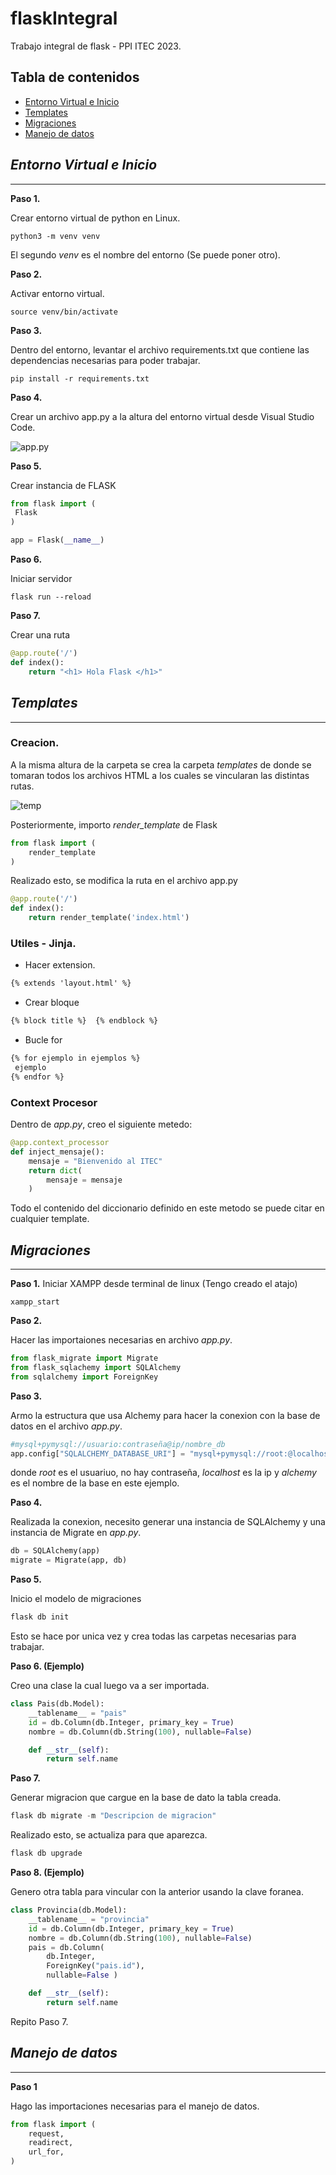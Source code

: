 # flaskIntegral
Trabajo integral de flask - PPI ITEC 2023.
## Tabla de contenidos
- [Entorno Virtual e Inicio](#entorno-Virtual-e-Inicio)
- [Templates](#templates)
- [Migraciones](#migraciones)
- [Manejo de datos](#manejo-de-datos)


## *Entorno Virtual e Inicio*
***
**Paso 1.**

Crear entorno virtual de python en Linux.

```
python3 -m venv venv
```

El segundo *venv* es el nombre del entorno (Se puede poner otro).

**Paso 2.**

Activar entorno virtual.

```
source venv/bin/activate
```

**Paso 3.**

Dentro del entorno, levantar el archivo requirements.txt que contiene las dependencias necesarias para poder trabajar.

```
pip install -r requirements.txt
```

**Paso 4.**

Crear un archivo app.py a la altura del entorno virtual desde Visual Studio Code.

![app.py](img/1_entorno.jpeg "app.py")

**Paso 5.**
 
Crear instancia de FLASK

```python 
from flask import (
 Flask
)

app = Flask(__name__)
```

**Paso 6.**

Iniciar servidor
```
flask run --reload
```

**Paso 7.**

Crear una ruta

```python 
@app.route('/')
def index():
    return "<h1> Hola Flask </h1>"
```

## *Templates*
***
### **Creacion.**

A la misma altura de la carpeta se crea la carpeta *templates* de donde se tomaran todos los archivos HTML a los cuales se vincularan las distintas rutas.

![temp](img/2_templates.jpeg "temp")

Posteriormente, importo *render_template* de Flask

```python 
from flask import (
    render_template
)

```

Realizado esto, se modifica la ruta en el archivo app.py

```python 
@app.route('/')
def index():
    return render_template('index.html')
```

### **Utiles - Jinja.**

- Hacer extension.
```html
{% extends 'layout.html' %}
```
- Crear bloque
```html
{% block title %}  {% endblock %}
```
- Bucle for
```html
{% for ejemplo in ejemplos %} 
 ejemplo
{% endfor %}
```

### **Context Procesor**

Dentro de *app.py*, creo el siguiente metedo:

```python 
@app.context_processor
def inject_mensaje():
    mensaje = "Bienvenido al ITEC"
    return dict(
        mensaje = mensaje
    )
```

Todo el contenido del diccionario definido en este metodo se puede citar en cualquier template.

## *Migraciones*
***
**Paso 1.**
Iniciar XAMPP desde terminal de linux (Tengo creado el atajo)

```
xampp_start
```

**Paso 2.**

Hacer las importaiones necesarias en archivo *app.py*.

```python 
from flask_migrate import Migrate
from flask_sqlachemy import SQLAlchemy
from sqlalchemy import ForeignKey
```
**Paso 3.**

Armo la estructura que usa Alchemy para hacer la conexion con la base de datos en el archivo *app.py*.

```python 
#mysql+pymysql://usuario:contraseña@ip/nombre_db
app.config["SQLALCHEMY_DATABASE_URI"] = "mysql+pymysql://root:@localhost/alchemy"
```
donde *root* es el usuariuo, no hay contraseña, *localhost* es la ip y *alchemy* es el nombre de la base en este ejemplo.

**Paso 4.**

Realizada la conexion, necesito generar una instancia de SQLAlchemy y una instancia de Migrate en *app.py*.

```python 
db = SQLAlchemy(app)
migrate = Migrate(app, db)
```
**Paso 5.**

Inicio el modelo de migraciones

```python 
flask db init
```
Esto se hace por unica vez y crea todas las carpetas necesarias para trabajar.

**Paso 6. (Ejemplo)**

Creo una clase la cual luego va a ser importada.

```python 
class Pais(db.Model):
    __tablename__ = "pais"
    id = db.Column(db.Integer, primary_key = True)
    nombre = db.Column(db.String(100), nullable=False)

    def __str__(self):
        return self.name
```

**Paso 7.**

Generar migracion que cargue en la base de dato la tabla creada.

```python 
flask db migrate -m "Descripcion de migracion"
```
Realizado esto, se actualiza para que aparezca.
```python 
flask db upgrade
```
**Paso 8. (Ejemplo)**

Genero otra tabla para vincular con la anterior usando la clave foranea.

```python 
class Provincia(db.Model):
    __tablename__ = "provincia"
    id = db.Column(db.Integer, primary_key = True)
    nombre = db.Column(db.String(100), nullable=False)
    pais = db.Column(
        db.Integer,
        ForeignKey("pais.id"),
        nullable=False )

    def __str__(self):
        return self.name
```

Repito Paso 7.

## *Manejo de datos*
***

**Paso 1**

Hago las importaciones necesarias para el manejo de datos.

```python 
from flask import (
    request,
    readirect,
    url_for,
)
```
